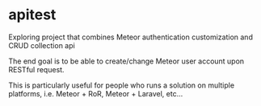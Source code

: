 apitest
=======

Exploring project that combines Meteor authentication customization and CRUD collection api

The end goal is to be able to create/change Meteor user account upon RESTful request. 

This is particularly useful for people who runs a solution on multiple platforms, i.e. Meteor + RoR, Meteor + Laravel, etc... 


